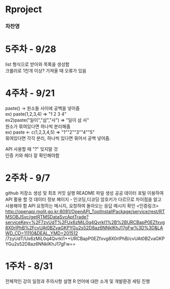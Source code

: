 # Rproject <h3>차찬영</h3>

# 5주차 - 9/28<br>
list 형식으로 받아와 목록을 생성함<br>
크롤러로 1천개 이상? 가져올 때 오류가 있음



# 4주차 - 9/21<br>
paste() -> 원소들 사이에 공백을 넣어줌<br>
ex) paste(1,2,3,4) => "1 2 3 4"<br>
ex2)paste("일이","삼","사") => "일이 삼 사"<br>
원소가 묶여있다면 하나씩 분리해줌<br>
ex) paste <- c(1,2,3,4,5) => "1""2""3""4""5"<br>
묶여있다면 각각 분리, 하나씩 있다면 묶어서 공백 넣어줌.<br>

API 사용할 때 "?" 잊지말 것<br>
인증 키와 헤더 잘 확인해야함<br>


# 2주차 - 9/7
github 저장소 생성 및 최초 커밋 실행
README 파일 생성
공공 데이터 포털 이용하여 API 활용 할 것
데이터 정보 페이지 - 인코딩,디코딩 암호키가 다르므로 차이점을 알고 사용해야 함
API 요청하는 메시지, 요청하여 돌아오는 응답 메시지 확인
<인증링크>
http://openapi.molit.go.kr:8081/OpenAPI_ToolInstallPackage/service/rest/RTMSOBJSvc/getRTMSDataSvcAptTrade?serviceKey=%2F7zyUdT%2FUx6zMiL0q4QvrkI1%2B%2BURCBapP0EZfxvg8X0rlPhB%2FcvUAt0BZvaGKPYGu2s52D8az6NNkIKhJ17gFw%3D%3D&LAWD_CD=11110&DEAL_YMD=201512
<decoding>
/7zyUdT/Ux6zMiL0q4QvrkI1++URCBapP0EZfxvg8X0rlPhB/cvUAt0BZvaGKPYGu2s52D8az6NNkIKhJ17gFw==


# 1주차 - 8/31
전체적인 강의 일정과 주의사항 설명
R 언어에 대한 소개 및 개발환경 세팅 진행

